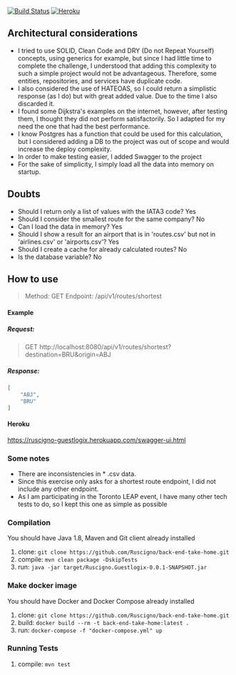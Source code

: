 [![Build Status](https://travis-ci.org/Ruscigno/back-end-take-home.svg?branch=master)](https://travis-ci.org/Ruscigno/back-end-take-home)
[![Heroku](https://heroku-badge.herokuapp.com/?app=heroku-badge&style=flat)](https://ruscigno-guestlogix.herokuapp.com/swagger-ui.html)

## Architectural considerations

- I tried to use SOLID, Clean Code and DRY (Do not Repeat Yourself) concepts, using generics for example, but since I had little time to complete the challenge, I understood that adding this complexity to such a simple project would not be advantageous. Therefore, some entities, repositories, and services have duplicate code.
- I also considered the use of HATEOAS, so I could return a simplistic response (as I do) but with great added value. Due to the time I also discarded it.
- I found some Dijkstra's examples on the internet, however, after testing them, I thought they did not perform satisfactorily. So I adapted for my need the one that had the best performance.
- I know Postgres has a function that could be used for this calculation, but I considered adding a DB to the project was out of scope and would increase the deploy complexity.
- In order to make testing easier, I added Swagger to the project
- For the sake of simplicity, I simply load all the data into memory on startup.

## Doubts
- Should I return only a list of values with the IATA3 code?
Yes
- Should I consider the smallest route for the same company?
No
- Can I load the data in memory?
Yes
- Should I show a result for an airport that is in 'routes.csv' but not in 'airlines.csv' or 'airports.csv'?
Yes
- Should I create a cache for already calculated routes?
No
- Is the database variable?
No

## How to use
> Method: GET
Endpoint: /api/v1/routes/shortest

#### Example

##### Request:
> GET http://localhost:8080/api/v1/routes/shortest?destination=BRU&origin=ABJ

##### Response:
```json
[
    "ABJ",
    "BRU"
]
```
#### Heroku
https://ruscigno-guestlogix.herokuapp.com/swagger-ui.html

### Some notes

 - There are inconsistencies in * .csv data.
 - Since this exercise only asks for a shortest route endpoint, I did not include any other endpoint.
 - As I am participating in the Toronto LEAP event, I have many other tech tests to do, so I kept this one as simple as possible

### Compilation
You should have Java 1.8, Maven and Git client already installed

1. clone: `git clone https://github.com/Ruscigno/back-end-take-home.git`
2. compile: `mvn clean package -DskipTests`
3. run: `java -jar target/Ruscigno.Guestlogix-0.0.1-SNAPSHOT.jar`

### Make docker image
You should have Docker and Docker Compose already installed
1. clone: `git clone https://github.com/Ruscigno/back-end-take-home.git`
2. build: `docker build --rm -t back-end-take-home:latest .`
3. run: `docker-compose -f "docker-compose.yml" up`

### Running Tests
1. compile: `mvn test`